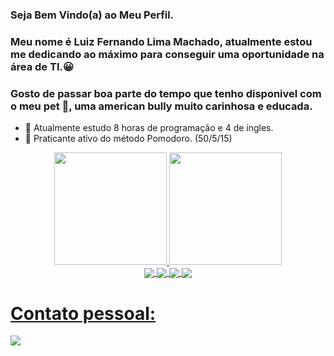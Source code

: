 ### Seja Bem Vindo(a) ao Meu Perfil.
### Meu nome é Luiz Fernando Lima Machado, atualmente estou me dedicando ao máximo para conseguir uma oportunidade na área de TI.😀
<h3> Gosto de passar boa parte do tempo que tenho disponivel com o meu pet 🐶, uma american bully muito carinhosa e educada. </h3>

- 🌱 Atualmente estudo 8 horas de programação e 4 de ingles.
- 🍅 Praticante ativo do método Pomodoro. (50/5/15) 

<div align="center">
  <a href="https://github.com/rafaballerini">
  <img height="180em" src="https://github-readme-stats.vercel.app/api?username=LufeFBS&show_icons=true&theme=dark&include_all_commits=true&count_private=true"/>
  <img height="180em" src="https://github-readme-stats.vercel.app/api/top-langs/?username=LufeFBS&layout=compact&langs_count=7&theme=dark"/>
</div>
  
 <div align="center">
   <img align="center" src="https://img.shields.io/badge/JavaScript-323330?style=for-the-badge&logo=javascript&logoColor=F7DF1E" />
   <img align="center" src="https://img.shields.io/badge/HTML-239120?style=for-the-badge&logo=html5&logoColor=white" />
   <img align="center" src="https://img.shields.io/badge/CSS3-1572B6?style=for-the-badge&logo=css3&logoColor=white" />
   <img align="center" src="https://img.shields.io/badge/Java-ED8B00?style=for-the-badge&logo=java&logoColor=white" />
 </div>
  
  <h1> Contato pessoal: </h1> 
  <div data-Contato>
         <a href = "mailto:luizflm199@gmail.com"><img src="https://img.shields.io/badge/-Gmail-%23333?style=for-the-badge&logo=gmail&logoColor=white" target="_blank"></a>
       
 </div>
  

